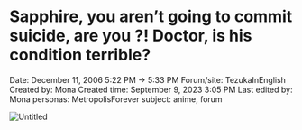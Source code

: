 # Sapphire, you aren’t going to commit suicide, are you ?! Doctor, is his condition terrible?

Date: December 11, 2006 5:22 PM → 5:33 PM
Forum/site: TezukaInEnglish
Created by: Mona
Created time: September 9, 2023 3:05 PM
Last edited by: Mona
personas: MetropolisForever
subject: anime, forum

![Untitled](../../../Joshua%E2%80%99s%20personas%20&%20victimes%2047f302c3ee7140169d02d7ecbb1b2b4c/Rushes%20Personas%2026f0f60550004a05bb97f11a02504bf4/Threads%20Metropolisforever%209ac60e59c9734450837c8d0fdc52e369/Untitled%201.png)